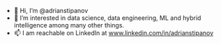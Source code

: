 - 👋 Hi, I’m @adrianstipanov
- 👀 I’m interested in data science, data engineering, ML and hybrid intelligence among many other things.
- 📫 I am reachable on LinkedIn at www.linkedin.com/in/adrianstipanov

<!---
adrianstipanov/adrianstipanov is a ✨ special ✨ repository because its `README.md` (this file) appears on your GitHub profile.
You can click the Preview link to take a look at your changes.
--->
